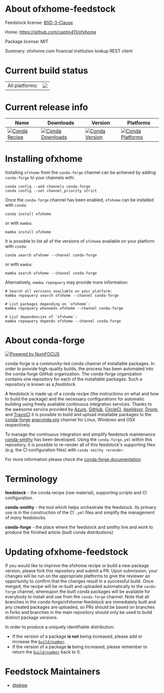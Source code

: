 About ofxhome-feedstock
=======================

Feedstock license: [BSD-3-Clause](https://github.com/conda-forge/ofxhome-feedstock/blob/main/LICENSE.txt)

Home: https://github.com/captin411/ofxhome

Package license: MIT

Summary: ofxhome.com financial institution lookup REST client

Current build status
====================


<table><tr><td>All platforms:</td>
    <td>
      <a href="https://dev.azure.com/conda-forge/feedstock-builds/_build/latest?definitionId=23766&branchName=main">
        <img src="https://dev.azure.com/conda-forge/feedstock-builds/_apis/build/status/ofxhome-feedstock?branchName=main">
      </a>
    </td>
  </tr>
</table>

Current release info
====================

| Name | Downloads | Version | Platforms |
| --- | --- | --- | --- |
| [![Conda Recipe](https://img.shields.io/badge/recipe-ofxhome-green.svg)](https://anaconda.org/conda-forge/ofxhome) | [![Conda Downloads](https://img.shields.io/conda/dn/conda-forge/ofxhome.svg)](https://anaconda.org/conda-forge/ofxhome) | [![Conda Version](https://img.shields.io/conda/vn/conda-forge/ofxhome.svg)](https://anaconda.org/conda-forge/ofxhome) | [![Conda Platforms](https://img.shields.io/conda/pn/conda-forge/ofxhome.svg)](https://anaconda.org/conda-forge/ofxhome) |

Installing ofxhome
==================

Installing `ofxhome` from the `conda-forge` channel can be achieved by adding `conda-forge` to your channels with:

```
conda config --add channels conda-forge
conda config --set channel_priority strict
```

Once the `conda-forge` channel has been enabled, `ofxhome` can be installed with `conda`:

```
conda install ofxhome
```

or with `mamba`:

```
mamba install ofxhome
```

It is possible to list all of the versions of `ofxhome` available on your platform with `conda`:

```
conda search ofxhome --channel conda-forge
```

or with `mamba`:

```
mamba search ofxhome --channel conda-forge
```

Alternatively, `mamba repoquery` may provide more information:

```
# Search all versions available on your platform:
mamba repoquery search ofxhome --channel conda-forge

# List packages depending on `ofxhome`:
mamba repoquery whoneeds ofxhome --channel conda-forge

# List dependencies of `ofxhome`:
mamba repoquery depends ofxhome --channel conda-forge
```


About conda-forge
=================

[![Powered by
NumFOCUS](https://img.shields.io/badge/powered%20by-NumFOCUS-orange.svg?style=flat&colorA=E1523D&colorB=007D8A)](https://numfocus.org)

conda-forge is a community-led conda channel of installable packages.
In order to provide high-quality builds, the process has been automated into the
conda-forge GitHub organization. The conda-forge organization contains one repository
for each of the installable packages. Such a repository is known as a *feedstock*.

A feedstock is made up of a conda recipe (the instructions on what and how to build
the package) and the necessary configurations for automatic building using freely
available continuous integration services. Thanks to the awesome service provided by
[Azure](https://azure.microsoft.com/en-us/services/devops/), [GitHub](https://github.com/),
[CircleCI](https://circleci.com/), [AppVeyor](https://www.appveyor.com/),
[Drone](https://cloud.drone.io/welcome), and [TravisCI](https://travis-ci.com/)
it is possible to build and upload installable packages to the
[conda-forge](https://anaconda.org/conda-forge) [anaconda.org](https://anaconda.org/)
channel for Linux, Windows and OSX respectively.

To manage the continuous integration and simplify feedstock maintenance
[conda-smithy](https://github.com/conda-forge/conda-smithy) has been developed.
Using the ``conda-forge.yml`` within this repository, it is possible to re-render all of
this feedstock's supporting files (e.g. the CI configuration files) with ``conda smithy rerender``.

For more information please check the [conda-forge documentation](https://conda-forge.org/docs/).

Terminology
===========

**feedstock** - the conda recipe (raw material), supporting scripts and CI configuration.

**conda-smithy** - the tool which helps orchestrate the feedstock.
                   Its primary use is in the construction of the CI ``.yml`` files
                   and simplify the management of *many* feedstocks.

**conda-forge** - the place where the feedstock and smithy live and work to
                  produce the finished article (built conda distributions)


Updating ofxhome-feedstock
==========================

If you would like to improve the ofxhome recipe or build a new
package version, please fork this repository and submit a PR. Upon submission,
your changes will be run on the appropriate platforms to give the reviewer an
opportunity to confirm that the changes result in a successful build. Once
merged, the recipe will be re-built and uploaded automatically to the
`conda-forge` channel, whereupon the built conda packages will be available for
everybody to install and use from the `conda-forge` channel.
Note that all branches in the conda-forge/ofxhome-feedstock are
immediately built and any created packages are uploaded, so PRs should be based
on branches in forks and branches in the main repository should only be used to
build distinct package versions.

In order to produce a uniquely identifiable distribution:
 * If the version of a package **is not** being increased, please add or increase
   the [``build/number``](https://docs.conda.io/projects/conda-build/en/latest/resources/define-metadata.html#build-number-and-string).
 * If the version of a package **is** being increased, please remember to return
   the [``build/number``](https://docs.conda.io/projects/conda-build/en/latest/resources/define-metadata.html#build-number-and-string)
   back to 0.

Feedstock Maintainers
=====================

* [@pkgw](https://github.com/pkgw/)

